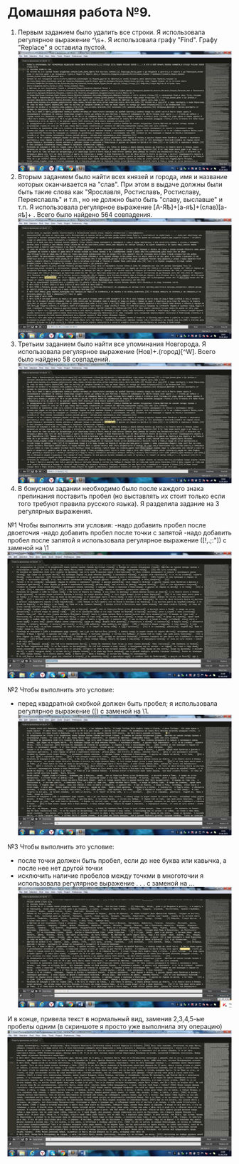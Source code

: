 # Домашняя работа №9.
1. Первым заданием было удалить все строки. Я использовала регулярное выражение ^\s+. Я использовала графу "Find". Графу "Replace" я оставила пустой. 
![screenshot of 1](https://github.com/polinafanaseva/result.txt/blob/master/1.jpg)
2. Вторым заданием было найти всех князей и города, имя и название которых оканчивается на "слав". При этом в выдаче должны были быть такие слова как "Ярославля, Ростиславъ, Ростиславу, Переяславлъ" и т.п., но не должно было быть "славу, выславше" и т.п. Я использовала регулярное выражение [А-ЯѢ]+[а-яѣ]+(слав)[а-яѣ]+ . Всего было найдено 564 совпадения.
![screenshot of 2](https://github.com/polinafanaseva/result.txt/blob/master/2.jpg)
3. Третьим заданием было найти все упоминания Новгорода. Я использовала регулярное выражение (Нов)+.(город)[^W]. Всего было найдено 58 совпадений.
![screenshot of 3](https://github.com/polinafanaseva/result.txt/blob/master/3.jpg)
4. В бонусном задании необходимо было после каждого знака препинания поставить пробел (но выставлять их стоит только если того требуют правила русского языка). Я разделила задание на 3 регулярных выражения.

№1 Чтобы выполнить эти условия:
-надо добавить пробел после двоеточия
-надо добавить пробел после точки с запятой
-надо добавить пробел после запятой
я  использовала регулярное выражение ([!,.;:"]) с заменой на \1 
![screenshot of 4](https://github.com/polinafanaseva/result.txt/blob/master/4.jpg)

№2 Чтобы выполнить это условие: 
- перед квадратной скобкой должен быть пробел; 
я использовала регулярное выражение (\[) с заменой на  \1.
![screenshot of 5](https://github.com/polinafanaseva/result.txt/blob/master/5.jpg)

№3 Чтобы выполнить это условие:
- после точки должен быть пробел, если до нее буква или кавычка, а после нее нет другой точки 
- исключить наличие пробелов между точкми в многоточии
я использовала регулярное выражение \.  \.  \.   с заменой на ... 
![screenshot of 6](https://github.com/polinafanaseva/result.txt/blob/master/6.jpg)

И в конце, привела текст в нормальный вид, заменив 2,3,4,5-ые пробелы одним (в скриншоте я просто уже выполнила эту операцию)
![screenshot of 7](https://github.com/polinafanaseva/result.txt/blob/master/7.jpg)
